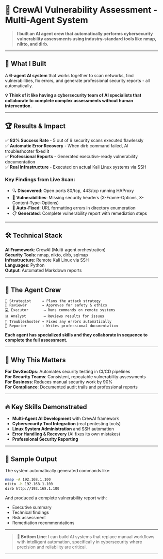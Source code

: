 # 🤖 CrewAI Vulnerability Assessment - Multi-Agent System

> **I built an AI agent crew that automatically performs cybersecurity vulnerability assessments using industry-standard tools like nmap, nikto, and dirb.**

---

## 🎯 What I Built

A **6-agent AI system** that works together to scan networks, find vulnerabilities, fix errors, and generate professional security reports - all automatically.

**💡 Think of it like having a cybersecurity team of AI specialists that collaborate to complete complex assessments without human intervention.**

---

## 🏆 Results & Impact

✅ **83% Success Rate** - 5 out of 6 security scans executed flawlessly  
✅ **Automatic Error Recovery** - When dirb command failed, AI troubleshooter fixed it  
✅ **Professional Reports** - Generated executive-ready vulnerability documentation  
✅ **Real Infrastructure** - Executed on actual Kali Linux systems via SSH  

### Key Findings from Live Scan:
- 🔍 **Discovered**: Open ports 80/tcp, 443/tcp running HAProxy
- 🚨 **Vulnerabilities**: Missing security headers (X-Frame-Options, X-Content-Type-Options)
- 🔧 **Auto-Fixed**: URL formatting errors in directory enumeration
- 📋 **Generated**: Complete vulnerability report with remediation steps

---

## 🛠️ Technical Stack

**AI Framework**: CrewAI (Multi-agent orchestration)  
**Security Tools**: nmap, nikto, dirb, sqlmap  
**Infrastructure**: Remote Kali Linux via SSH  
**Languages**: Python  
**Output**: Automated Markdown reports  

---

## 🤖 The Agent Crew

```
🎯 Strategist     → Plans the attack strategy
🧠 Reviewer       → Approves for safety & ethics  
💻 Executor       → Runs commands on remote systems
📊 Analyst        → Reviews results for issues
🔧 Troubleshooter → Fixes any errors automatically
📝 Reporter       → Writes professional documentation
```

**Each agent has specialized skills and they collaborate in sequence to complete the full assessment.**

---

## 💼 Why This Matters

**For DevSecOps**: Automates security testing in CI/CD pipelines  
**For Security Teams**: Consistent, repeatable vulnerability assessments  
**For Business**: Reduces manual security work by 90%  
**For Compliance**: Documented audit trails and professional reports  

---

## 🔥 Key Skills Demonstrated

- **Multi-Agent AI Development** with CrewAI framework
- **Cybersecurity Tool Integration** (real pentesting tools)
- **Linux System Administration** and SSH automation  
- **Error Handling & Recovery** (AI fixes its own mistakes)
- **Professional Security Reporting** 

---

## 🚀 Sample Output

The system automatically generated commands like:
```bash
nmap -A 192.168.1.100
nikto -h 192.168.1.100  
dirb http://192.168.1.100
```

And produced a complete vulnerability report with:
- Executive summary
- Technical findings  
- Risk assessment
- Remediation recommendations

---

> **🎯 Bottom Line**: I can build AI systems that replace manual workflows with intelligent automation, specifically in cybersecurity where precision and reliability are critical.
---
